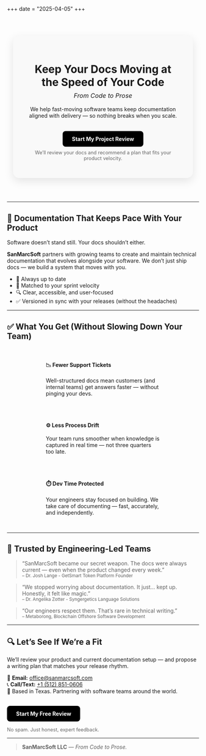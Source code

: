 +++
date = "2025-04-05"
+++

<!-- HERO SECTION -->
<div style="display: flex; justify-content: center; align-items: center; text-align: center; padding: 3rem 1rem;">
  <div style="background-color: #f9f9f9; padding: 2rem; border-radius: 1rem; box-shadow: 0 8px 24px rgba(0,0,0,0.1); max-width: 720px; width: 100%;">
    <h1 style="margin-bottom: 0.5rem;">Keep Your Docs Moving at the Speed of Your Code</h1>
    <h3 style="font-weight: normal; font-style: italic; margin-top: 0;">From Code to Prose</h3>
    <p style="margin: 1rem 0;">We help fast-moving software teams keep documentation aligned with delivery — so nothing breaks when you scale.</p>
    <a href="mailto:office@sanmarcsoft.com" style="display: inline-block; margin-top: 1rem; padding: 0.75rem 1.5rem; background-color: black; color: white; text-decoration: none; border-radius: 8px; font-weight: bold;">Start My Project Review</a>
    <p style="font-size: 0.8rem; margin-top: 0.5rem; color: #666;">We’ll review your docs and recommend a plan that fits your product velocity.</p>
  </div>
</div>

---

## 🧩 Documentation That Keeps Pace With Your Product

Software doesn’t stand still. Your docs shouldn’t either.

**SanMarcSoft** partners with growing teams to create and maintain technical documentation that evolves alongside your software. We don’t just ship docs — we build a system that moves with you.

- 🔄 Always up to date  
- 🚀 Matched to your sprint velocity  
- 🔍 Clear, accessible, and user-focused  
- ✅ Versioned in sync with your releases (without the headaches)

---

## ✅ What You Get (Without Slowing Down Your Team)

<div style="display: flex; flex-wrap: wrap; justify-content: space-around; gap: 2rem; padding: 1rem 0;">
  <div style="flex: 1; min-width: 280px; max-width: 300px;">
    <h4>📉 Fewer Support Tickets</h4>
    <p>Well-structured docs mean customers (and internal teams) get answers faster — without pinging your devs.</p>
  </div>
  <div style="flex: 1; min-width: 280px; max-width: 300px;">
    <h4>⚙️ Less Process Drift</h4>
    <p>Your team runs smoother when knowledge is captured in real time — not three quarters too late.</p>
  </div>
  <div style="flex: 1; min-width: 280px; max-width: 300px;">
    <h4>⏱️ Dev Time Protected</h4>
    <p>Your engineers stay focused on building. We take care of documenting — fast, accurately, and independently.</p>
  </div>
</div>

---

## 🙌 Trusted by Engineering-Led Teams

> “SanMarcSoft became our secret weapon. The docs were always current — even when the product changed every week.”  
> <small>– Dr. Josh Lange - GetSmart Token Platform Founder</small>

> “We stopped worrying about documentation. It just… kept up. Honestly, it felt like magic.”  
> <small>– Dr. Angelika Zotter - Syngergetics Language Solutions</small>

> “Our engineers respect them. That’s rare in technical writing.”  
> <small>– Metaborong, Blockchain Offshore Software Development</small>

---

## 🔍 Let’s See If We’re a Fit

We’ll review your product and current documentation setup — and propose a writing plan that matches your release rhythm.

📧 **Email:** [office@sanmarcsoft.com](mailto:office@sanmarcsoft.com)  
📞 **Call/Text:** [+1 (512) 851-0606](tel:+15128510606)  
📍 Based in Texas. Partnering with software teams around the world.

<a href="mailto:office@sanmarcsoft.com" style="display: inline-block; margin-top: 1rem; padding: 0.75rem 1.5rem; background-color: black; color: white; text-decoration: none; border-radius: 8px; font-weight: bold;">Start My Free Review</a>

<p style="font-size: 0.8rem; margin-top: 0.5rem; color: #666;">No spam. Just honest, expert feedback.</p>

---

> **SanMarcSoft LLC** — *From Code to Prose.*
